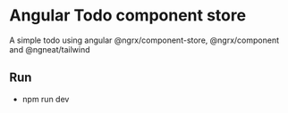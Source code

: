 # Angular Todo component store

A simple todo using angular @ngrx/component-store, @ngrx/component and @ngneat/tailwind

## Run

- npm run dev
